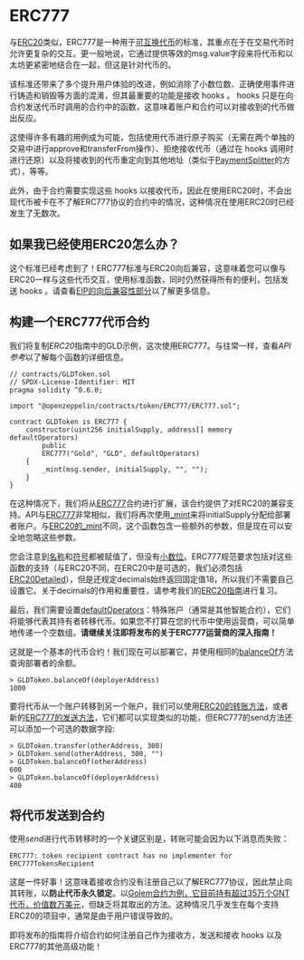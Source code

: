 # ERC777
与[ERC20](./ERC20/ERC20.md)类似，ERC777是一种用于[可互换代币](./Tokens.md#不同类型的代币)的标准，其重点在于在交易代币时允许更复杂的交互。更一般地说，它通过提供等效的msg.value字段来将代币和以太坊更紧密地结合在一起，但这是针对代币的。

该标准还带来了多个提升用户体验的改进，例如消除了小数位数、正确使用事件进行铸造和销毁等方面的混淆，但其最重要的功能是接收 hooks 。 hooks 只是在向合约发送代币时调用的合约中的函数，这意味着账户和合约可以对接收到的代币做出反应。

这使得许多有趣的用例成为可能，包括使用代币进行原子购买（无需在两个单独的交易中进行approve和transferFrom操作）、拒绝接收代币（通过在 hooks 调用时进行还原）以及将接收到的代币重定向到其他地址（类似于[PaymentSplitter](#发送代币给合约)的方式），等等。

此外，由于合约需要实现这些 hooks 以接收代币，因此在使用ERC20时，不会出现代币被卡在不了解ERC777协议的合约中的情况，这种情况在使用ERC20时已经发生了无数次。

## 如果我已经使用ERC20怎么办？
这个标准已经考虑到了！ERC777标准与ERC20向后兼容，这意味着您可以像与ERC20一样与这些代币交互，使用标准函数，同时仍然获得所有的便利，包括发送 hooks 。请查看[EIP的向后兼容性部分](https://eips.ethereum.org/EIPS/eip-777#backward-compatibility)以了解更多信息。

## 构建一个ERC777代币合约
我们将复制*ERC20*指南中的GLD示例，这次使用ERC777。与往常一样，查看*API参考*以了解每个函数的详细信息。
```
// contracts/GLDToken.sol
// SPDX-License-Identifier: MIT
pragma solidity ^0.6.0;

import "@openzeppelin/contracts/token/ERC777/ERC777.sol";

contract GLDToken is ERC777 {
    constructor(uint256 initialSupply, address[] memory defaultOperators)
        public
        ERC777("Gold", "GLD", defaultOperators)
    {
        _mint(msg.sender, initialSupply, "", "");
    }
}
```

在这种情况下，我们将从[ERC777](../API/ERC777.md#erc777)合约进行扩展，该合约提供了对ERC20的兼容支持。API与[ERC777](../API/ERC777.md)非常相似，我们将再次使用[_mint](../API/ERC777.md#_mintaddress-account-uint256-amount-bytes-userdata-bytes-operatordata)来将initialSupply分配给部署者账户。与[ERC20的_mint](../API/ERC20.md#_mintaddress-account-uint256-amount)不同，这个函数包含一些额外的参数，但是现在可以安全地忽略这些参数。

您会注意到[名称](../API/ERC777.md#name-→-string)和[符号](../API/ERC777.md#symbol-→-string)都被赋值了，但没有[小数位](../API/ERC777.md#decimals-→-uint8)。ERC777规范要求包括对这些函数的支持（与ERC20不同，在ERC20中是可选的，我们必须包括[ERC20Detailed](../API/ERC20.md)），但是还规定decimals始终返回固定值18，所以我们不需要自己设置它。关于decimals的作用和重要性，请参考我们的[ERC20指南](./ERC20/ERC20.md#关于小数点)进行复习。

最后，我们需要设置[defaultOperators](../API/ERC777.md#defaultoperators-→-address)：特殊账户（通常是其他智能合约），它们将能够代表其持有者转移代币。如果您不打算在您的代币中使用运营商，可以简单地传递一个空数组。**请继续关注即将发布的关于ERC777运营商的深入指南！**

这就是一个基本的代币合约！我们现在可以部署它，并使用相同的[balanceOf](../API/ERC20.md#balanceofaddress-account-→-uint256)方法查询部署者的余额。
```
> GLDToken.balanceOf(deployerAddress)
1000
```

要将代币从一个账户转移到另一个账户，我们可以使用[ERC20的转账方法](../API/ERC777.md#transferaddress-recipient-uint256-amount-→-bool)，或者新的[ERC777的发送方法](../API/ERC777.md#sendaddress-recipient-uint256-amount-bytes-data)，它们都可以实现类似的功能，但ERC777的send方法还可以添加一个可选的数据字段:

```
> GLDToken.transfer(otherAddress, 300)
> GLDToken.send(otherAddress, 300, "")
> GLDToken.balanceOf(otherAddress)
600
> GLDToken.balanceOf(deployerAddress)
400
```

## 将代币发送到合约

使用*send*进行代币转移时的一个关键区别是，转账可能会因为以下消息而失败：
```
ERC777: token recipient contract has no implementer for ERC777TokensRecipient
```
这是一件好事！这意味着接收合约没有注册自己以了解ERC777协议，因此禁止向其转账，以**防止代币永久锁定**。以[Golem合约为例，它目前持有超过35万个GNT代币，价值数万美元](https://etherscan.io/token/0xa74476443119A942dE498590Fe1f2454d7D4aC0d?a=0xa74476443119A942dE498590Fe1f2454d7D4aC0d)，但缺乏将其取出的方法。这种情况几乎发生在每个支持ERC20的项目中，通常是由于用户错误导致的。

即将发布的指南将介绍合约如何注册自己作为接收方，发送和接收 hooks 以及ERC777的其他高级功能！

